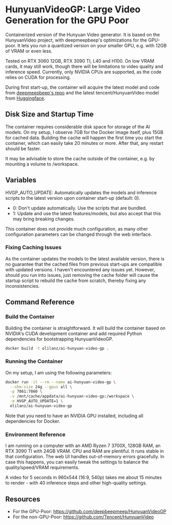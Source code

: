 # HunyuanVideoGP: Large Video Generation for the GPU Poor

Containerized version of the Hunyuan Video generator. It is based on the HunyuanVideo project, with deepmeepbeep's optimizations for the GPU-poor. It lets you run a quantized version on your smaller GPU, e.g. with 12GB of VRAM or even less.

Tested on RTX 3060 12GB, RTX 3090 TI, L40 and H100. On low VRAM cards, it may still work, though there will be limitations to video quality and inference speed. Currently, only NVIDIA CPUs are supported, as the code relies on CUDA for processing.

During first start-up, the container will acquire the latest model and code from [deepmeepbeep's repo](https://github.com/deepbeepmeep/HunyuanVideoGP) and the latest tencent/HunyuanVideo model from [Huggingface](https://huggingface.co/tencent/HunyuanVideo).

## Disk Size and Startup Time
The container requires considerable disk space for storage of the AI models. On my setup, I observe 7GB for the Docker image itself, plus 15GB for cached data. Building the cache will happen the first time you start the container, which can easily take 20 minutes or more. After that, any restart should be faster.

It may be advisable to store the cache outside of the container, e.g. by mounting a volume to /workspace.

## Variables
HVGP_AUTO_UPDATE: Automatically updates the models and inference scripts to the latest version upon container start-up (default: 0).
 - 0: Don't update automatically. Use the scripts that are bundled.
 - 1: Update and use the latest features/models, but also accept that this may bring breaking changes.

This container does not provide much configuration, as many other configuration parameters can be changed through the web interface.

### Fixing Caching Issues
As the container updates the models to the latest available version, there is no guarantee that the cached files from previous start-ups are compatible with updated versions. I haven't encountered any issues yet. However, should you run into issues, just removing the cache folder will cause the startup script to rebuild the cache from scratch, thereby fixing any inconsistencies.

## Command Reference

### Build the Container
Building the container is straightforward. It will build the container based on NVIDIA's CUDA development container and add required Python dependencies for bootstrapping HunyuanVideoGP.
```bash
docker build -t olilanz/ai-hunyuan-video-gp .
```

### Running the Container
On my setup, I am using the following parameters:
```bash
docker run -it --rm --name ai-hunyuan-video-gp \
  --shm-size 24g --gpus all \
  -p 7861:7860 \
  -v /mnt/cache/appdata/ai-hunyuan-video-gp:/workspace \
  -e HVGP_AUTO_UPDATE=1 \
  olilanz/ai-hunyuan-video-gp
```
Note that you need to have an NVIDIA GPU installed, including all dependencies for Docker.

### Environment Reference
I am running on a computer with an AMD Ryzen 7 3700X, 128GB RAM, an RTX 3090 TI with 24GB VRAM. CPU and RAM are plentiful. It runs stable in that configuration. The web UI handles out-of-memory errors gracefully. In case this happens, you can easily tweak the settings to balance the quality/speed/VRAM requirements.

A video for 5 seconds in 960x544 (16:9, 540p) takes me about 15 minutes to render - with 40 inference steps and other high-quality settings.

## Resources
* For the GPU-Poor: https://github.com/deepbeepmeep/HunyuanVideoGP
* For the non-GPU-Poor: https://github.com/Tencent/HunyuanVideo
